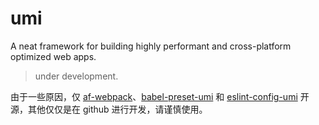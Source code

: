 # umi

A neat framework for building highly performant and cross-platform optimized web apps.

> under development.

由于一些原因，仅 [af-webpack](https://github.com/umijs/umi/tree/master/packages/af-webpack)、[babel-preset-umi](https://github.com/umijs/umi/tree/master/packages/babel-preset-umi) 和 [eslint-config-umi](https://github.com/umijs/umi/tree/master/packages/eslint-config-umi) 开源，其他仅仅是在 github 进行开发，请谨慎使用。
